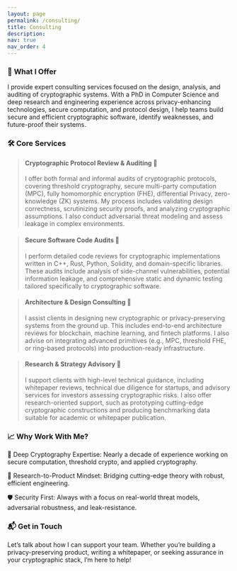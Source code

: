 ```yaml
---
layout: page
permalink: /consulting/
title: Consulting
description:
nav: true
nav_order: 4
---
```


### 💼 **What I Offer**  

I provide expert consulting services focused on the design, analysis, and auditing of cryptographic systems. With a PhD in Computer Science and deep research and engineering experience across privacy-enhancing technologies, secure computation, and protocol design, I help teams build secure and efficient cryptographic software, identify weaknesses, and future-proof their systems.

### 🛠️ **Core Services** 

> #### **Cryptographic Protocol Review & Auditing** 📝
> I offer both formal and informal audits of cryptographic protocols, covering threshold cryptography, secure multi-party computation (MPC), fully homomorphic encryption (FHE), differential Privacy, zero-knowledge (ZK) systems. My process includes validating design correctness, scrutinizing security proofs, and analyzing cryptographic assumptions. I also conduct adversarial threat modeling and assess leakage in complex environments.

> #### **Secure Software Code Audits** 🔎
> I perform detailed code reviews for cryptographic implementations written in C++, Rust, Python, Solidity, and domain-specific libraries. These audits include analysis of side-channel vulnerabilities, potential information leakage, and comprehensive static and dynamic testing tailored specifically to cryptographic software.

> #### **Architecture & Design Consulting** 📐 
> I assist clients in designing new cryptographic or privacy-preserving systems from the ground up. This includes end-to-end architecture reviews for blockchain, machine learning, and fintech platforms. I also advise on integrating advanced primitives (e.g., MPC, threshold FHE, or ring-based protocols) into production-ready infrastructure.

> #### **Research & Strategy Advisory** 🔬
> I support clients with high-level technical guidance, including whitepaper reviews, technical due diligence for startups, and advisory services for investors assessing cryptographic risks. I also offer research-oriented support, such as prototyping cutting-edge cryptographic constructions and producing benchmarking data suitable for academic or whitepaper publication.


### 📈 **Why Work With Me?** 

🔬 Deep Cryptography Expertise: Nearly a decade of experience working on secure computation, threshold crypto, and applied cryptography.

🚀 Research-to-Product Mindset: Bridging cutting-edge theory with robust, efficient engineering.
<!-- - 🧠 Performance-Driven: Delivered up to 33× performance improvements on MPC protocols, 4× faster FHE threshold decryption, and novel optimizations in secure ML. -->

🛡️ Security First: Always with a focus on real-world threat models, adversarial robustness, and leak-resistance.


### 📬 **Get in Touch**

Let’s talk about how I can support your team. Whether you’re building a privacy-preserving product, writing a whitepaper, or seeking assurance in your cryptographic stack, I’m here to help!

<!-- I offer deep technical audits of software systems that rely on cryptographic protocols, privacy-preserving computation, and secure infrastructure. Whether you're building with secure multi-party computation (MPC), homomorphic encryption, threshold schemes, or blockchain-integrated tooling, I’ll provide a comprehensive review that goes beyond surface-level vulnerabilities. -->

<!-- What You Get: -->

<!-- - A thorough audit of your system's cryptographic assumptions, protocol correctness, and implementation soundness -->
<!-- - Detection of critical bugs, misuse of primitives, or unintended information disclosure. -->
<!-- - Formal and informal threat modeling tailored to your application's security and privacy goals -->
<!-- - Guidance on integrating security-by-design principles into your architecture -->
<!-- - A clear, actionable report with categorized findings, remediation suggestions, and optional follow-up review -->

<!-- Who It’s For: -->
<!-- - Startups and research teams launching cryptographic protocols or zero-knowledge tools -->
<!-- - Companies developing privacy-preserving machine learning frameworks or secure computation backends -->
<!-- - Blockchain and DeFi projects implementing novel key management, wallet functionality, or validator coordination mechanisms -->

<!-- Past Work Includes: -->
<!-- - Auditing maliciously secure threshold decryption protocols over Galois rings -->
<!-- - Optimizing and securing MPC compiler infrastructure -->
<!-- - Designing mitigations for information leakage in privacy-preserving statistics engines -->

<!-- I offer consulting services in advanced privacy-enhancing technologies, system design, and technical strategy. -->

<!-- **Key Offerings**: -->

<!-- 1. **Expertise in Privacy-Enhancing Technologies:** Specializing in secure multi-party computation (MPC), fully homomorphic encryption (FHE), and differential privacy, with a focus on high-performance implementations for blockchain, confidential AI, and privacy-preserving systems. -->
<!-- 2. **Analytical & Cryptographic Problem-Solving:** Leveraging a strong analytical and engineering background to develop rigorously optimized solutions,  -->
<!-- with demonstrated success in breaking complex security challenges into tractable components and devising novel optimization strategies. -->
<!-- <!-- protocol design, to low-level performance improvements in secure computation. -->
<!-- <!-- for creative and out-of-the-box problem-solving and meticulous attention to detail. --> 
<!-- <!-- 2. **Optimization & Protocol Design**: Leveraging deep cryptographic research and low-level performance tuning (C++/Rust) to accelerate secure computation  while maintaining rigorous security guarantees. -->
<!-- 3. **Cryptographic Software Auditing:** Utilizing 7+ years of developing and evaluating cryptographic protocols  -->
<!-- to verify correctness and ensure compliance. -->
<!-- a deep knowledge of and  -->
<!-- <!-- 3. **Startup & Enterprise Consulting:** Advising startups and enterprises on technical architecture, research-to-production pipelines, and cryptographic risk assessments for secure systems. --> 
<!-- 6. **Executive & Cross-Team Communication:** Skilled in translating complex technical concepts into clear strategic insights for executive audiences, product teams, and investors, bridging theory and business needs. -->

<!-- 📧 Contact me with your proposal -- I look forward to collaborating with you and your team! -->
